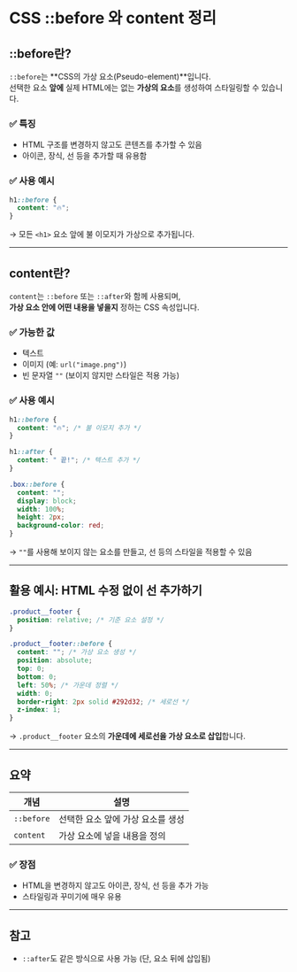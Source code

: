 
# CSS ::before 와 content 정리

## ::before란?

`::before`는 **CSS의 가상 요소(Pseudo-element)**입니다.  
선택한 요소 **앞에** 실제 HTML에는 없는 **가상의 요소**를 생성하여 스타일링할 수 있습니다.

### ✅ 특징
- HTML 구조를 변경하지 않고도 콘텐츠를 추가할 수 있음
- 아이콘, 장식, 선 등을 추가할 때 유용함

### ✅ 사용 예시
```css
h1::before {
  content: "🔥";
}
```
→ 모든 `<h1>` 요소 앞에 불 이모지가 가상으로 추가됩니다.

---

## content란?

`content`는 `::before` 또는 `::after`와 함께 사용되며,  
**가상 요소 안에 어떤 내용을 넣을지** 정하는 CSS 속성입니다.

### ✅ 가능한 값
- 텍스트
- 이미지 (예: `url("image.png")`)
- 빈 문자열 `""` (보이지 않지만 스타일은 적용 가능)

### ✅ 사용 예시
```css
h1::before {
  content: "🔥"; /* 불 이모지 추가 */
}

h1::after {
  content: " 끝!"; /* 텍스트 추가 */
}
```

```css
.box::before {
  content: ""; 
  display: block;
  width: 100%;
  height: 2px;
  background-color: red;
}
```
→ `""`를 사용해 보이지 않는 요소를 만들고, 선 등의 스타일을 적용할 수 있음

---

## 활용 예시: HTML 수정 없이 선 추가하기

```css
.product__footer {
  position: relative; /* 기준 요소 설정 */
}

.product__footer::before {
  content: ""; /* 가상 요소 생성 */
  position: absolute;
  top: 0;
  bottom: 0;
  left: 50%; /* 가운데 정렬 */
  width: 0;
  border-right: 2px solid #292d32; /* 세로선 */
  z-index: 1;
}
```

→ `.product__footer` 요소의 **가운데에 세로선을 가상 요소로 삽입**합니다.

---

## 요약

| 개념        | 설명 |
|-------------|------|
| `::before`  | 선택한 요소 앞에 가상 요소를 생성 |
| `content`   | 가상 요소에 넣을 내용을 정의 |

### ✅ 장점
- HTML을 변경하지 않고도 아이콘, 장식, 선 등을 추가 가능
- 스타일링과 꾸미기에 매우 유용

---

## 참고
- `::after`도 같은 방식으로 사용 가능 (단, 요소 뒤에 삽입됨)
